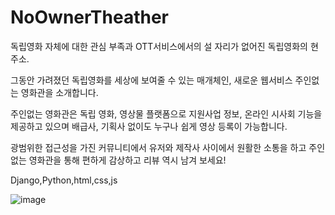 # NoOwnerTheather

독립영화 자체에 대한 관심 부족과 OTT서비스에서의 설 자리가 없어진 독립영화의 현주소.

그동안 가려졌던 독립영화를 세상에 보여줄 수 있는 매개체인, 새로운 웹서비스 주인없는 영화관을 소개합니다.

주인없는 영화관은 독립 영화, 영상물 플랫폼으로 지원사업 정보, 온라인 시사회 기능을 제공하고 있으며 배급사, 기획사 없이도 누구나 쉽게 영상 등록이 가능합니다.

광범위한 접근성을 가진 커뮤니티에서 유저와 제작사 사이에서 원활한 소통을 하고 주인없는 영화관을 통해 편하게 감상하고 리뷰 역시 남겨 보세요!

Django,Python,html,css,js 

![image](https://user-images.githubusercontent.com/39684920/169747475-619de321-6658-47f8-ad63-bdc5738a3085.png)
